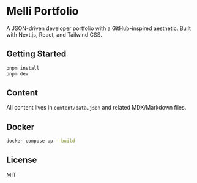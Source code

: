 # Melli Portfolio

A JSON-driven developer portfolio with a GitHub-inspired aesthetic. Built with Next.js, React, and Tailwind CSS.

## Getting Started

```bash
pnpm install
pnpm dev
```

## Content

All content lives in `content/data.json` and related MDX/Markdown files.

## Docker

```bash
docker compose up --build
```

## License

MIT
